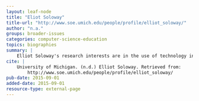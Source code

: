 ```yaml
---
layout: leaf-node
title: "Eliot Soloway"
title-url: "http://www.soe.umich.edu/people/profile/elliot_soloway/"
author: "n.a."
groups: broader-issues
categories: computer-science-education
topics: biographies
summary: |
    Elliot Soloway's research interests are in the use of technology in education and developing software that takes into consideration the unique needs of learners. He was one of the founders of hi-ce, the Center for Highly Interactive Computing in Education, where he works to develop technology-embedded curricula for school-based programs. He is a principal investigator of the Center for Learning Technologies in Urban Schools grant. He received his PhD from the University of Massachusetts-Amherst. (University of Michigan Homepage)[http://www.soe.umich.edu/people/profile/elliot_soloway/]
cite: |
    University of Michigan. (n.d.) Elliot Soloway. Retrieved from:
        http://www.soe.umich.edu/people/profile/elliot_soloway/
pub-date: 2015-09-01
added-date: 2015-09-01
resource-type: external-page
---
```

